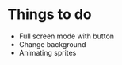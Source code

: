 Things to do
============

 - Full screen mode with button
 - Change background
 - Animating sprites
 
